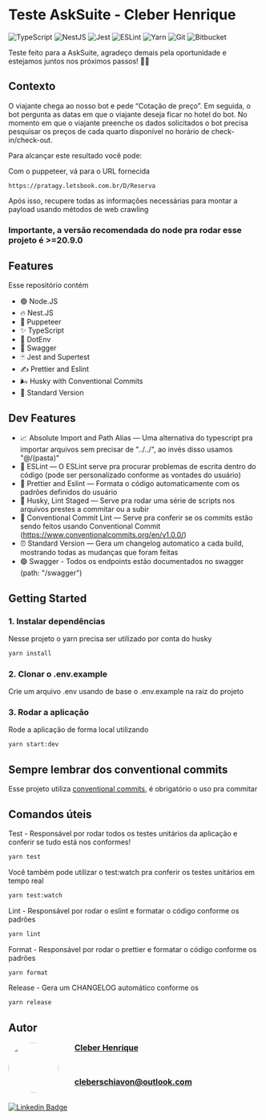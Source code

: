 # Teste AskSuite - Cleber Henrique

![TypeScript](https://img.shields.io/badge/typescript-%23007ACC.svg?style=for-the-badge&logo=typescript&logoColor=white)
![NestJS](https://img.shields.io/badge/nestjs-%23E0234E.svg?style=for-the-badge&logo=nestjs&logoColor=white)
![Jest](https://img.shields.io/badge/-jest-%23C21325?style=for-the-badge&logo=jest&logoColor=white)
![ESLint](https://img.shields.io/badge/ESLint-4B3263?style=for-the-badge&logo=eslint&logoColor=white)
![Yarn](https://img.shields.io/badge/yarn-%232C8EBB.svg?style=for-the-badge&logo=yarn&logoColor=white)
![Git](https://img.shields.io/badge/git-%23F05033.svg?style=for-the-badge&logo=git&logoColor=white)
![Bitbucket](https://img.shields.io/badge/bitbucket-%230047B3.svg?style=for-the-badge&logo=bitbucket&logoColor=white)

Teste feito para a AskSuite, agradeço demais pela oportunidade e estejamos juntos nos próximos passos! 🚀🧡

## Contexto

O viajante chega ao nosso bot e pede “Cotação de preço”. Em seguida, o bot pergunta as datas em que o viajante deseja ficar no hotel do bot. No momento em que o viajante preenche os dados solicitados o bot precisa pesquisar os preços de cada quarto disponível no horário de check-in/check-out.

Para alcançar este resultado você pode:

Com o puppeteer, vá para o URL fornecida

```
https://pratagy.letsbook.com.br/D/Reserva
```

Após isso, recupere todas as informações necessárias para montar a payload usando métodos de web crawling

### Importante, a versão recomendada do node pra rodar esse projeto é >=20.9.0

## Features

Esse repositório contém

- 🟢 Node.JS
- 🔥 Nest.JS
- 🐶 Puppeteer
- ✨ TypeScript
- 📩 DotEnv
- 💚 Swagger
- 🃏 Jest and Supertest
- ✍️ Prettier and Eslint
- 🌬️ Husky with Conventional Commits
- 📰 Standard Version

## Dev Features

- 📈 Absolute Import and Path Alias — Uma alternativa do typescript pra importar arquivos sem precisar de "../../", ao invés disso usamos "@/(pasta)"
- 📏 ESLint — O ESLint serve pra procurar problemas de escrita dentro do código (pode ser personalizado conforme as vontades do usuário)
- 💖 Prettier and Eslint — Formata o código automaticamente com os padrões definidos do usuário
- 🐶 Husky, Lint Staged — Serve pra rodar uma série de scripts nos arquivos prestes a commitar ou a subir
- 🤖 Conventional Commit Lint — Serve pra conferir se os commits estão sendo feitos usando Conventional Commit (https://www.conventionalcommits.org/en/v1.0.0/)
- ⏰ Standard Version — Gera um changelog automatico a cada build, mostrando todas as mudanças que foram feitas
- 🟢 Swagger - Todos os endpoints estão documentados no swagger (path: "/swagger")

## Getting Started

### 1. Instalar dependências

Nesse projeto o yarn precisa ser utilizado por conta do husky

```bash
yarn install
```

### 2. Clonar o .env.example

Crie um arquivo .env usando de base o .env.example na raiz do projeto

### 3. Rodar a aplicação

Rode a aplicação de forma local utilizando

```bash
yarn start:dev
```

## Sempre lembrar dos conventional commits

Esse projeto utiliza [conventional commits](https://www.conventionalcommits.org/en/v1.0.0/), é obrigatório o uso pra commitar

## Comandos úteis

Test - Responsável por rodar todos os testes unitários da aplicação e conferir se tudo está nos conformes!

```bash
yarn test
```

Você também pode utilizar o test:watch pra conferir os testes unitários em tempo real

```bash
yarn test:watch
```

Lint - Responsável por rodar o eslint e formatar o código conforme os padrões

```bash
yarn lint
```

Format - Responsável por rodar o prettier e formatar o código conforme os padrões

```bash
yarn format
```

Release - Gera um CHANGELOG automático conforme os

```bash
yarn release
```

## Autor

<div style="display: flex; flex-direction: row; gap: 1rem; margin-bottom: 1rem">
 <img style="border-radius: 50%;" src="https://media.licdn.com/dms/image/D4D03AQGgoOKHqmLBrw/profile-displayphoto-shrink_800_800/0/1666652600068?e=1719446400&v=beta&t=qdkOAJu5u2K5fQtd-wOkt7HuiEBZiC1uyXWkbB7H0JM" width="100px;" alt=""/>
 <br />
 <div style="display: flex; flex-direction: column; gap: 1rem; font-size: 16px">
 <a href="https://www.linkedin.com/in/cleberschiavon">
 <b>Cleber Henrique</b>
</a>
 <a href="mailto:cleberschiavon@outlook.com">

<b>cleberschiavon@outlook.com</b>
</a>

 </div>
 <br/>
</div>

[![Linkedin Badge](https://img.shields.io/badge/LinkedIn-0077B5?style=for-the-badge&logo=linkedin&logoColor=white)](https://www.linkedin.com/in/cleberschiavon)

